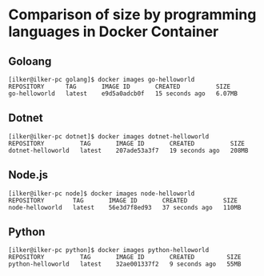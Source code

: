 # Comparison of size by programming languages in Docker Container

## Goloang
```
[ilker@ilker-pc golang]$ docker images go-helloworld
REPOSITORY      TAG       IMAGE ID       CREATED          SIZE
go-helloworld   latest    e9d5a0adcb0f   15 seconds ago   6.07MB
```

## Dotnet
```
[ilker@ilker-pc dotnet]$ docker images dotnet-helloworld
REPOSITORY          TAG       IMAGE ID       CREATED          SIZE
dotnet-helloworld   latest    207ade53a3f7   19 seconds ago   208MB
```

## Node.js
```
[ilker@ilker-pc node]$ docker images node-helloworld
REPOSITORY        TAG       IMAGE ID       CREATED          SIZE
node-helloworld   latest    56e3d7f8ed93   37 seconds ago   110MB
```

## Python
```
[ilker@ilker-pc python]$ docker images python-helloworld
REPOSITORY          TAG       IMAGE ID       CREATED         SIZE
python-helloworld   latest    32ae001337f2   9 seconds ago   55MB
```